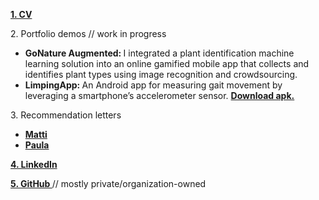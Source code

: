 <p>
  <a href="/CV%202019%20Ciprian%20Florea.pdf" target="_blank">
    <b>
      1. CV
    </b>
  </a>
</p>


<p>
  2. Portfolio demos // work in progress
</p>
<ul>
  <li>
    <b>
      GoNature Augmented: 
    </b>
    I integrated a plant identification machine learning solution into an online gamified mobile app that collects and identifies plant types using image recognition and crowdsourcing. 
  </li>
  <li>
    <b>
      LimpingApp: 
    </b>
    An Android app for measuring gait movement by leveraging a smartphone’s accelerometer sensor. 
    <a href="Zeta ucf.apk">
      <b>
        Download apk.
      </b>
    </a>
  </li>
</ul>


<p>
  3. Recommendation letters
</p>
<ul>
  <li>
    <a href="/Matti.pdf" target="_blank">
      <b>
        Matti
      </b>
    </a>
  </li>
  <li>
    <a href="/Paula.pdf" target="_blank">
      <b>
        Paula
      </b>
    </a>
  </li>
</ul>


<p>
  <a href="https://www.linkedin.com/in/cflorea-r/" target="_blank">
    <b>
      4. LinkedIn
    </b>
  </a>
</p>


<p>
  <a href="https://github.com/cflorea-r" target="_blank">
    <b>
      5. GitHub
    </b>
  </a>
  // mostly private/organization-owned
</p>
